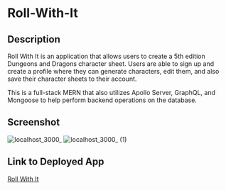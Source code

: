 # Roll-With-It

## Description
Roll With It is an application that allows users to create a 5th edition Dungeons and Dragons character sheet. Users are able to sign up and create a profile where they can generate characters, edit them, and also save their character sheets to their account.

This is a full-stack MERN that also utilizes Apollo Server, GraphQL, and Mongoose to help perform backend operations on the database.

## Screenshot
![localhost_3000_](https://user-images.githubusercontent.com/26229422/198838273-70cf1197-1283-4caf-bae5-d540615eae91.png)
![localhost_3000_ (1)](https://user-images.githubusercontent.com/26229422/198838274-23e2cbb2-ced7-4f3c-8aac-e8d4f2d7a016.png)

## Link to Deployed App
[Roll With It](https://roll-with-it.herokuapp.com/)
